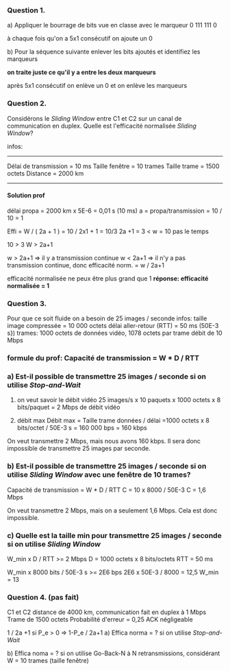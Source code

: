 ### Question 1.
a) Appliquer le bourrage de bits vue en classe avec le marqueur 0 111 111 0

à chaque fois qu'on a 5x1 consécutif on ajoute un 0

b) Pour la séquence suivante enlever les bits ajoutés et identifiez les marqueurs 

**on traite juste ce qu'il y a entre les deux marqueurs**

après 5x1 consécutif on enlève un 0
et on enlève les marqueurs
### Question 2.
Considérons le *Sliding Window* entre C1 et C2 sur un canal de communication en duplex.
Quelle est l'efficacité normalisée *Sliding Window*?

infos:
________________________
Délai de transmission = 10 ms
Taille fenêtre = 10 trames
Taille trame = 1500 octets
Distance = 2000 km
_________________________
#### Solution prof
délai propa = 2000 km x 5E-6 = 0,01 s (10 ms)
a = propa/transmission = 10 / 10 = 1

Effi = W / ( 2a + 1 ) = 10 / 2x1 + 1 = 10/3
2a +1 = 3 < w = 10
pas le temps

10 > 3
W > 2a+1 

w > 2a+1 => il y a transmission continue
w < 2a+1 => il n'y a pas transmission continue, donc efficacité norm. = w / 2a+1

efficacité normalisée ne peux être plus grand que 1
**réponse: efficacité normalisée = 1**
### Question 3.
Pour que ce soit fluide on a besoin de 25 images / seconde
infos:
taille image compressée = 10 000 octets
délai aller-retour (RTT) = 50 ms (50E-3 s})
trames: 1000 octets de données vidéo, 1078 octets par trame
débit de 10 Mbps

### formule du prof: Capacité de transmission = W * D / RTT
### a) Est-il possible de transmettre 25 images / seconde si on utilise *Stop-and-Wait*

1) on veut savoir le débit vidéo
25 images/s x 10 paquets x 1000 octets x  8 bits/paquet = 2 Mbps de débit vidéo

2) débit max
Débit max = Taille trame données / délai =1000 octets x 8 bits/octet / 50E-3 s = 160 000 bps
= 160 kbps

On veut transmettre 2 Mbps, mais nous avons 160 kbps. Il sera donc impossible de transmettre 25 images par seconde.

### b) Est-il possible de transmettre 25 images / seconde si on utilise *Sliding Window* avec une fenêtre de 10 trames?

Capacité de transmission = W * D / RTT
C = 10 x 8000 / 50E-3
C = 1,6 Mbps

On veut transmettre 2 Mbps, mais on a seulement 1,6 Mbps. Cela est donc impossible.
### c) Quelle est la taille min pour transmettre 25 images / seconde si on utilise *Sliding Window*

W_min x D / RTT >= 2 Mbps
D = 1000 octets x 8 bits/octets
RTT = 50 ms

W_min x 8000 bits / 50E-3 s >= 2E6 bps
2E6 x 50E-3 / 8000  = 12,5
W_min = 13 

### Question 4. (pas fait)
C1 et C2 distance de 4000 km, communication fait en duplex à 1 Mbps
Trame de 1500 octets
Probabilité d'erreur = 0,25
ACK négligeable

1  / 2a +1 si P_e > 0 => 1-P_e / 2a+1
a) Effica norma = ? si on utilise *Stop-and-Wait* 

b) Effica noma = ? si on utilise Go-Back-N à N retransmissions, considérant W = 10 trames (taille fenêtre)


